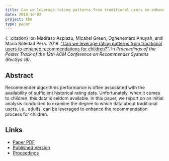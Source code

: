 ```yaml
---
title: Can we leverage rating patterns from traditional users to enhance recommendations for children?
date: 2018-10-02
project: tbd
type: paper
---
```


{: .citation}
Ion Madrazo Azpiazu, Micahel Green, Oghenemaro Anuyah, and Maria Soledad Pera. 2018. ["Can we leverage rating patterns from traditional users to enhance recommendations for children?"](#). In <cite>Proceedings of the Poster Track of the 12th ACM Conference on Recommender Systems (RecSys 18)</cite>.

## Abstract

Recommender algorithms performance is often associated with the availability of sufficient historical rating data. Unfortunately, when it comes to children, this data is seldom available. In this paper, we report on an initial analysis conducted to examine the degree to which data about traditional users, i.e., adults, can be leveraged to enhance the recommendation process for children.

## Links

* [Paper PDF](https://arxiv.org/pdf/1808.08274.pdf)
* [Published Version](https://recsys.acm.org/recsys18/)
* [Proceedings](https://dl.acm.org/citation.cfm?id=3240323)